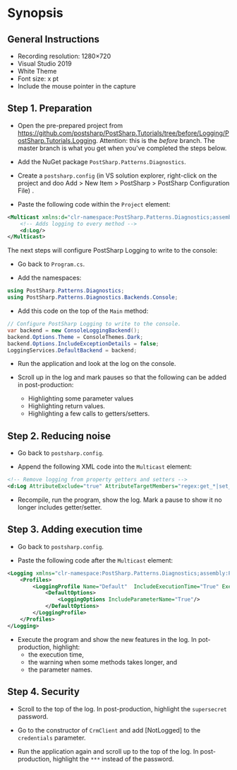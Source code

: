 # Synopsis

## General Instructions

* Recording resolution: 1280×720 
* Visual Studio 2019
* White Theme
* Font size: x pt
* Include the mouse pointer in the capture

## Step 1. Preparation

* Open the pre-prepared project from https://github.com/postsharp/PostSharp.Tutorials/tree/before/Logging/PostSharp.Tutorials.Logging. Attention: this is the _before_ branch. The master branch is what you get when you've completed the steps below.

* Add the NuGet package `PostSharp.Patterns.Diagnostics`.

* Create a `postsharp.config` (in VS solution explorer, right-click on the project and doo Add > New Item > PostSharp > PostSharp Configuration File) . 

* Paste the following code within the `Project` element:

```xml
<Multicast xmlns:d="clr-namespace:PostSharp.Patterns.Diagnostics;assembly:PostSharp.Patterns.Diagnostics">
	<!-- Adds logging to every method -->
	<d:Log/>
</Multicast>
```

The next steps will configure PostSharp Logging to write to the console:

* Go back to `Program.cs`.

* Add the namespaces:

```cs
using PostSharp.Patterns.Diagnostics;
using PostSharp.Patterns.Diagnostics.Backends.Console;
```

 * Add this code on the top of the `Main` method:

```cs
// Configure PostSharp Logging to write to the console.
var backend = new ConsoleLoggingBackend();
backend.Options.Theme = ConsoleThemes.Dark;
backend.Options.IncludeExceptionDetails = false;
LoggingServices.DefaultBackend = backend;
```

* Run the application and look at the log on the console.

* Scroll up in the log and mark pauses so that the following can be added in post-production:
   * Highlighting some parameter values
   * Highlighting return values.
   * Highlighting a few calls to getters/setters.

## Step 2. Reducing noise

* Go back to `postsharp.config`.

* Append the following XML code into the `Multicast` element:

```xml
<!-- Remove logging from property getters and setters -->
<d:Log AttributeExclude="true" AttributeTargetMembers="regex:get_*|set_*"/>
```

* Recompile, run the program, show the log. Mark a pause to show it no longer includes getter/setter.

## Step 3. Adding execution time


* Go back to `postsharp.config`.

* Paste the following code after the `Multicast` element:

```xml
<Logging xmlns="clr-namespace:PostSharp.Patterns.Diagnostics;assembly:PostSharp.Patterns.Diagnostics">
	<Profiles>
		<LoggingProfile Name="Default"  IncludeExecutionTime="True" ExecutionTimeThreshold="200">
			<DefaultOptions>
				<LoggingOptions IncludeParameterName="True"/>
			</DefaultOptions>
		</LoggingProfile>
	</Profiles>
</Logging>
```

* Execute the program and show the new features in the log. In pot-production, highlight:
     * the execution time, 
	 * the warning when some methods takes longer, and
	 * the parameter names.

## Step 4. Security

* Scroll to the top of the log. In post-production, highlight the `supersecret` password.

* Go to the constructor of `CrmClient` and add [NotLogged] to the `credentials` parameter.

* Run the application again and scroll up to the top of the log. In post-production, highlight the `***` instead of the password.





